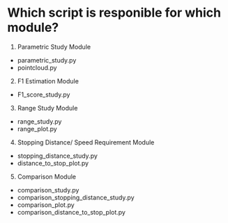 # Which script is responible for which module?
1) Parametric Study Module
* parametric_study.py
* pointcloud.py

2) F1 Estimation Module
* F1_score_study.py

3) Range Study Module
* range_study.py
* range_plot.py

4) Stopping Distance/ Speed Requirement Module
* stopping_distance_study.py
* distance_to_stop_plot.py

5) Comparison Module
* comparison_study.py 
* comparison_stopping_distance_study.py
* comparison_plot.py
* comparison_distance_to_stop_plot.py
